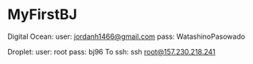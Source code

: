 # MyFirstBJ
Digital Ocean:
	user: jordanh1466@gmail.com
	pass: WatashinoPasowado

Droplet:
	user: root
	pass: bj96
	To ssh: ssh root@157.230.218.241

